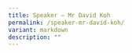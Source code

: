 ```yaml
---
title: Speaker – Mr David Koh
permalink: /speaker-mr-david-koh/
variant: markdown
description: ""
---
```

